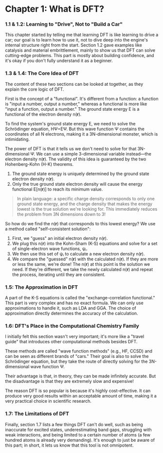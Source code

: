 # Chapter 1: What is DFT? 

### 1.1 & 1.2: Learning to "Drive", Not to "Build a Car"

This chapter started by telling me that learning DFT is like learning to drive a car; our goal is to learn how to use it, not to dive deep into the engine's internal structure right from the start. Section 1.2 gave examples like catalysis and material embrittlement, mainly to show us that DFT can solve cutting-edge problems. This part is mostly about building confidence, and it's okay if you don't fully understand it as a beginner.

### 1.3 & 1.4: The Core Idea of DFT

The content of these two sections can be looked at together, as they explain the core logic of DFT.

First is the concept of a "functional". It's different from a function: a function is "input a number, output a number," whereas a functional is more like "input a function, output a number." The ground state energy E is a functional of the electron density n(**r**).

To find the system's ground state energy E, we need to solve the Schrödinger equation, HΨ=EΨ. But this wave function Ψ contains the coordinates of all N electrons, making it a 3N-dimensional monster, which is intimidating.

The power of DFT is that it tells us we don't need to solve for that 3N-dimensional Ψ. We can use a simple 3-dimensional variable instead—the electron density n(**r**). The validity of this idea is guaranteed by the two Hohenberg-Kohn (H-K) theorems.

1.  The ground state energy is uniquely determined by the ground state electron density n(**r**).
2.  Only the true ground state electron density will cause the energy functional E[n(**r**)] to reach its minimum value.

> In plain language: a specific charge density corresponds to only one ground state energy, and the charge density that makes the energy lowest is the true solution we're looking for. This immediately reduces the problem from 3N dimensions down to 3!

So how do we find the n(**r**) that corresponds to this lowest energy? We use a method called "self-consistent solution":

1.  First, we "guess" an initial electron density n(**r**).
2.  We plug this n(**r**) into the Kohn-Sham (K-S) equations and solve for a set of single-electron wave functions, ψᵢ.
3.  We then use this set of ψᵢ to calculate a new electron density n(**r**).
4.  We compare the "guessed" n(**r**) with the calculated n(**r**). If they are more or less the same, we're done! The n(**r**) at this point is the solution we need. If they're different, we take the newly calculated n(**r**) and repeat the process, iterating until they are consistent.

### 1.5: The Approximation in DFT

A part of the K-S equations is called the "exchange-correlation functional." This part is very complex and has no exact formula. We can only use approximations to handle it, such as LDA and GGA. The choice of approximation directly determines the accuracy of the calculation.

### 1.6: DFT's Place in the Computational Chemistry Family

I initially felt this section wasn't very important; it's more like a "travel guide" that introduces other computational methods besides DFT.

These methods are called "wave function methods" (e.g., HF, CCSD) and can be seen as different brands of "cars." Their goal is also to solve the Schrödinger equation, but they take the route of directly solving for the 3N-dimensional wave function Ψ.

Their advantage is that, in theory, they can be made infinitely accurate. But the disadvantage is that they are extremely slow and expensive!

The reason DFT is so popular is because it's highly cost-effective. It can produce very good results within an acceptable amount of time, making it a very practical choice in scientific research.

### 1.7: The Limitations of DFT

Finally, section 1.7 lists a few things DFT can't do well, such as being inaccurate for excited states, underestimating band gaps, struggling with weak interactions, and being limited to a certain number of atoms (a few hundred atoms is already very demanding). It's enough to just be aware of this part; in short, it lets us know that this tool is not omnipotent.
